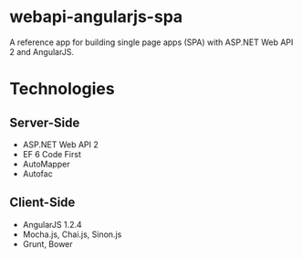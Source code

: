 webapi-angularjs-spa
====================

A reference app for building single page apps (SPA) with ASP.NET Web API 2 and AngularJS.

Technologies
============

Server-Side
-----------

* ASP.NET Web API 2
* EF 6 Code First 
* AutoMapper
* Autofac

Client-Side
-----------

* AngularJS 1.2.4
* Mocha.js, Chai.js, Sinon.js
* Grunt, Bower

